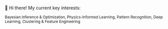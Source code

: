 👋 Hi there! My current key interests:

<small>Bayesian Inference & Optimization, Physics-Informed Learning, Pattern Recognition, Deep Learning, Clustering & Feature Engineering</small>



